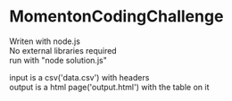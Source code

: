 # MomentonCodingChallenge

Writen with node.js<br>
No external libraries required<br>
run with "node solution.js" <br>

input is a csv('data.csv') with headers<br>
output is a html page('output.html') with the table on it

